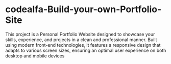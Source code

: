 # codealfa-Build-your-own-Portfolio-Site
This project is a Personal Portfolio Website designed to showcase your skills, experience, and projects in a clean and professional manner. Built using modern front-end technologies, it features a responsive design that adapts to various screen sizes, ensuring an optimal user experience on both desktop and mobile devices
